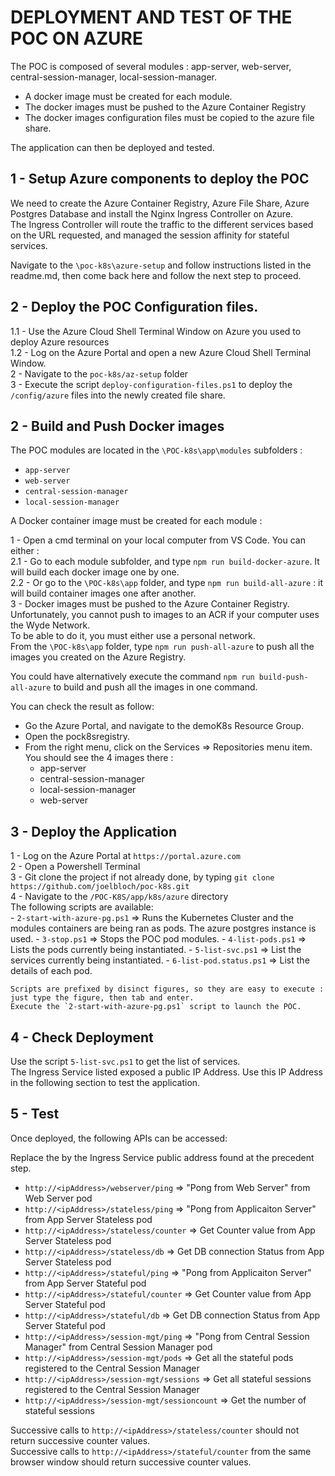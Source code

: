 # DEPLOYMENT AND TEST OF THE POC ON AZURE

The POC is composed of several modules : app-server, web-server, central-session-manager, local-session-manager.  
- A docker image must be created for each module.
- The docker images must be pushed to the Azure Container Registry
- The docker images configuration files must be copied to the azure file share.
  
The application can then be deployed and tested.  
  
## 1 - Setup Azure components to deploy the POC
We need to create the Azure Container Registry, Azure File Share, Azure Postgres Database and install the Nginx Ingress Controller on Azure.  
The Ingress Controller will route the traffic to the different services based on the URL requested, and managed the session affinity for stateful services.  
  
Navigate to the `\poc-k8s\azure-setup` and follow instructions listed in the readme.md, then come back here and follow the next step to proceed.  

## 2 - Deploy the POC Configuration files.  
  
1.1 - Use the Azure Cloud Shell Terminal Window on Azure you used to deploy Azure resources  
1.2 - Log on the Azure Portal and open a new Azure Cloud Shell Terminal Window.  
2 - Navigate to the `poc-k8s/az-setup` folder  
3 - Execute the script `deploy-configuration-files.ps1` to deploy the `/config/azure` files into the newly created file share.  
  
## 2 - Build and Push Docker images  
  
The POC modules are located in the `\POC-k8s\app\modules` subfolders :  
- `app-server`
- `web-server`
- `central-session-manager`
- `local-session-manager`
  
A Docker container image must be created for each module :  
  
1 - Open a cmd terminal on your local computer from VS Code. You can either :  
2.1 - Go to each module subfolder, and type `npm run build-docker-azure`. It will build each docker image one by one.  
2.2 - Or go to the `\POC-k8s\app` folder, and type `npm run build-all-azure` : it will build container images one after another.  
3 - Docker images must be pushed to the Azure Container Registry.  
    Unfortunately, you cannot push to images to an ACR if your computer uses the Wyde Network.  
    To be able to do it, you must either use a personal network.  
    From the `\POC-k8s\app` folder, type `npm run push-all-azure` to push all the images you created on the Azure Registry.  
  
You could have alternatively execute the command `npm run build-push-all-azure` to build and push all the images in one command.  
  
You can check the result as follow:  
- Go the Azure Portal, and navigate to the demoK8s Resource Group.
- Open the pock8sregistry.
- From the right menu, click on the Services => Repositories menu item. You should see the 4 images there : 
    - app-server
    - central-session-manager
    - local-session-manager
    - web-server

## 3 - Deploy the Application
  
1 - Log on the Azure Portal at `https://portal.azure.com`  
2 - Open a Powershell Terminal  
3 - Git clone the project if not already done, by typing `git clone https://github.com/joelbloch/poc-k8s.git`  
4 - Navigate to the `/POC-K8S/app/k8s/azure` directory  
    The following scripts are available:  
    - `2-start-with-azure-pg.ps1` => Runs the Kubernetes Cluster and the modules containers are being ran as pods. The azure postgres instance is used.
    - `3-stop.ps1`                => Stops the POC pod modules.
    - `4-list-pods.ps1`           => Lists the pods currently being instantiated.
    - `5-list-svc.ps1`            => List the services currently being instantiated.
    - `6-list-pod.status.ps1`     => List the details of each pod.

    Scripts are prefixed by disinct figures, so they are easy to execute : just type the figure, then tab and enter.  
    Execute the `2-start-with-azure-pg.ps1` script to launch the POC.

## 4 - Check Deployment
  
Use the script `5-list-svc.ps1` to get the list of services.  
The Ingress Service listed exposed a public IP Address. Use this IP Address in the following section to test the application.  
  
## 5 - Test
Once deployed, the following APIs can be accessed:  
  
Replace the <ipAddress> by the Ingress Service public address found at the precedent step.  
- `http://<ipAddress>/webserver/ping`           => "Pong from Web Server" from Web Server pod
- `http://<ipAddress>/stateless/ping`           => "Pong from Applicaiton Server" from App Server Stateless pod
- `http://<ipAddress>/stateless/counter`        => Get Counter value from App Server Stateless pod
- `http://<ipAddress>/stateless/db`             => Get DB connection Status from App Server Stateless pod
- `http://<ipAddress>/stateful/ping`            => "Pong from Applicaiton Server" from App Server Stateful pod
- `http://<ipAddress>/stateful/counter`         => Get Counter value from App Server Stateful pod
- `http://<ipAddress>/stateful/db`              => Get DB connection Status from App Server Stateful pod
- `http://<ipAddress>/session-mgt/ping`         => "Pong from Central Session Manager" from Central Session Manager pod
- `http://<ipAddress>/session-mgt/pods`         => Get all the stateful pods registered to the Central Session Manager
- `http://<ipAddress>/session-mgt/sessions`     => Get all stateful sessions registered to the Central Session Manager
- `http://<ipAddress>/session-mgt/sessioncount` => Get the number of stateful sessions
  
Successive calls to `http://<ipAddress>/stateless/counter` should not return successive counter values.  
Successive calls to `http://<ipAddress>/stateful/counter` from the same browser window should return successive counter values.  




